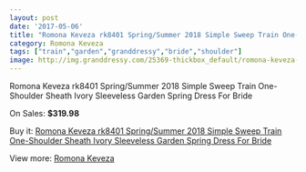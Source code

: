 ```yaml
---
layout: post
date: '2017-05-06'
title: "Romona Keveza rk8401 Spring/Summer 2018 Simple Sweep Train One-Shoulder Sheath Ivory Sleeveless Garden Spring Dress For Bride"
category: Romona Keveza
tags: ["train","garden","granddressy","bride","shoulder"]
image: http://img.granddressy.com/25369-thickbox_default/romona-keveza-rk8401-spring-summer-2018-simple-sweep-train-one-shoulder-sheath-ivory-sleeveless-garden-spring-dress-for-bride.jpg
---
```

Romona Keveza rk8401 Spring/Summer 2018 Simple Sweep Train One-Shoulder Sheath Ivory Sleeveless Garden Spring Dress For Bride

On Sales: **$319.98**
<a href="https://www.granddressy.com/en/romona-keveza/22978-romona-keveza-rk8401-spring-summer-2018-simple-sweep-train-one-shoulder-sheath-ivory-sleeveless-garden-spring-dress-for-bride.html"><amp-img layout="responsive" width="600" height="600" src="//img.granddressy.com/25369-thickbox_default/romona-keveza-rk8401-spring-summer-2018-simple-sweep-train-one-shoulder-sheath-ivory-sleeveless-garden-spring-dress-for-bride.jpg" alt="Romona Keveza rk8401 Spring/Summer 2018 Simple Sweep Train One-Shoulder Sheath Ivory Sleeveless Garden Spring Dress For Bride 0" /></a>
<a href="https://www.granddressy.com/en/romona-keveza/22978-romona-keveza-rk8401-spring-summer-2018-simple-sweep-train-one-shoulder-sheath-ivory-sleeveless-garden-spring-dress-for-bride.html"><amp-img layout="responsive" width="600" height="600" src="//img.granddressy.com/25371-thickbox_default/romona-keveza-rk8401-spring-summer-2018-simple-sweep-train-one-shoulder-sheath-ivory-sleeveless-garden-spring-dress-for-bride.jpg" alt="Romona Keveza rk8401 Spring/Summer 2018 Simple Sweep Train One-Shoulder Sheath Ivory Sleeveless Garden Spring Dress For Bride 1" /></a>
<a href="https://www.granddressy.com/en/romona-keveza/22978-romona-keveza-rk8401-spring-summer-2018-simple-sweep-train-one-shoulder-sheath-ivory-sleeveless-garden-spring-dress-for-bride.html"><amp-img layout="responsive" width="600" height="600" src="//img.granddressy.com/25370-thickbox_default/romona-keveza-rk8401-spring-summer-2018-simple-sweep-train-one-shoulder-sheath-ivory-sleeveless-garden-spring-dress-for-bride.jpg" alt="Romona Keveza rk8401 Spring/Summer 2018 Simple Sweep Train One-Shoulder Sheath Ivory Sleeveless Garden Spring Dress For Bride 2" /></a>

Buy it: [Romona Keveza rk8401 Spring/Summer 2018 Simple Sweep Train One-Shoulder Sheath Ivory Sleeveless Garden Spring Dress For Bride](https://www.granddressy.com/en/romona-keveza/22978-romona-keveza-rk8401-spring-summer-2018-simple-sweep-train-one-shoulder-sheath-ivory-sleeveless-garden-spring-dress-for-bride.html "Romona Keveza rk8401 Spring/Summer 2018 Simple Sweep Train One-Shoulder Sheath Ivory Sleeveless Garden Spring Dress For Bride")

View more: [Romona Keveza](https://www.granddressy.com/en/103-romona-keveza "Romona Keveza")